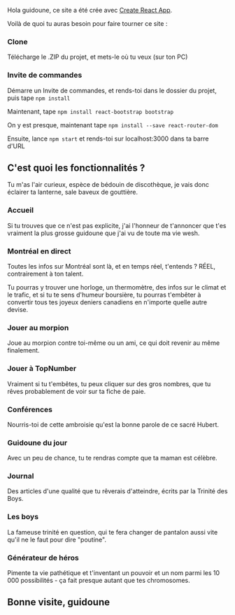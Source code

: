 Hola guidoune, ce site a été crée avec [Create React App](https://github.com/facebook/create-react-app).


Voilà de quoi tu auras besoin pour faire tourner ce site :

### Clone

Télécharge le .ZIP du projet, et mets-le où tu veux (sur ton PC)

### Invite de commandes

Démarre un Invite de commandes, et rends-toi dans le dossier du projet, puis tape `npm install`

Maintenant, tape `npm install react-bootstrap bootstrap`

On y est presque, maintenant tape `npm install --save react-router-dom`

Ensuite, lance `npm start` et rends-toi sur localhost:3000 dans ta barre d'URL

## C'est quoi les fonctionnalités ?

Tu m'as l'air curieux, espèce de bédouin de discothèque, je vais donc éclairer ta lanterne, sale baveux de gouttière.

### Accueil

Si tu trouves que ce n'est pas explicite, j'ai l'honneur de t'annoncer que t'es vraiment la plus grosse guidoune que j'ai vu de toute ma vie wesh.

### Montréal en direct

Toutes les infos sur Montréal sont là, et en temps réel, t'entends ? RÉEL, contrairement à ton talent.

Tu pourras y trouver une horloge, un thermomètre, des infos sur le climat et le trafic, et si tu te sens d'humeur boursière, tu pourras t'embêter à convertir tous tes joyeux deniers canadiens en n'importe quelle autre devise.

### Jouer au morpion

Joue au morpion contre toi-même ou un ami, ce qui doit revenir au même finalement.

### Jouer à TopNumber

Vraiment si tu t'embêtes, tu peux cliquer sur des gros nombres, que tu rêves probablement de voir sur ta fiche de paie.

### Conférences

Nourris-toi de cette ambroisie qu'est la bonne parole de ce sacré Hubert.

### Guidoune du jour

Avec un peu de chance, tu te rendras compte que ta maman est célèbre.

### Journal

Des articles d'une qualité que tu rêverais d'atteindre, écrits par la Trinité des Boys.

### Les boys

La fameuse trinité en question, qui te fera changer de pantalon aussi vite qu'il ne le faut pour dire "poutine".

### Générateur de héros

Pimente ta vie pathétique et t'inventant un pouvoir et un nom parmi les 10 000 possibilités - ça fait presque autant que tes chromosomes.

## Bonne visite, guidoune
